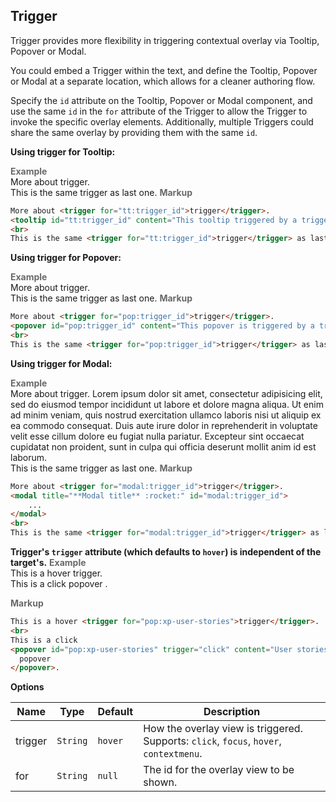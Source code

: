 ## Trigger

Trigger provides more flexibility in triggering contextual overlay via Tooltip, Popover or Modal.

You could embed a Trigger within the text, and define the Tooltip, Popover or Modal at a separate location, which allows for a cleaner authoring flow.

Specify the `id` attribute on the Tooltip, Popover or Modal component, and use the same `id` in the `for` attribute of the Trigger to allow the Trigger to invoke the specific overlay elements.
Additionally, multiple Triggers could share the same overlay by providing them with the same `id`.
<br />

**Using trigger for Tooltip:**<br>

<tip-box border-left-color="#00B0F0">
  <i style="font-style: normal; font-weight: bold; color: dimgray">Example</i><br>
  More about <trigger for="tt:trigger_id">trigger</trigger>.
  <tooltip id="tt:trigger_id" content="This tooltip triggered by a trigger"></tooltip>
  <br>
  This is the same <trigger for="tt:trigger_id">trigger</trigger> as last one.
</tip-box>

<tip-box border-left-color="black">
  <i style="font-style: normal; font-weight: bold; color: dimgray">Markup</i>

  ``` html
  More about <trigger for="tt:trigger_id">trigger</trigger>.
  <tooltip id="tt:trigger_id" content="This tooltip triggered by a trigger"></tooltip>
  <br>
  This is the same <trigger for="tt:trigger_id">trigger</trigger> as last one.
  ```
</tip-box>

**Using trigger for Popover:**<br>

<tip-box border-left-color="#00B0F0">
  <i style="font-style: normal; font-weight: bold; color: dimgray">Example</i><br>
  More about <trigger for="pop:trigger_id">trigger</trigger>.
  <popover id="pop:trigger_id" content="This popover is triggered by a trigger"></popover>
  <br>
  This is the same <trigger for="pop:trigger_id">trigger</trigger> as last one.
</tip-box>

<tip-box border-left-color="black">
<i style="font-style: normal; font-weight: bold; color: dimgray">Markup</i>

  ``` html
  More about <trigger for="pop:trigger_id">trigger</trigger>.
  <popover id="pop:trigger_id" content="This popover is triggered by a trigger"></popover>
  <br>
  This is the same <trigger for="pop:trigger_id">trigger</trigger> as last one.
  ```
</tip-box>

**Using trigger for Modal:**<br>

<tip-box border-left-color="#00B0F0">
  <i style="font-style: normal; font-weight: bold; color: dimgray">Example</i><br>
  More about <trigger for="modal:trigger_id">trigger</trigger>.
  <modal title="**Modal title** :rocket:" id="modal:trigger_id">
      Lorem ipsum dolor sit amet, consectetur adipisicing elit, sed do eiusmod tempor incididunt ut labore et dolore
      magna aliqua. Ut enim ad minim veniam, quis nostrud exercitation ullamco laboris nisi ut aliquip ex ea commodo
      consequat. Duis aute irure dolor in reprehenderit in voluptate velit esse cillum dolore eu fugiat nulla pariatur.
      Excepteur sint occaecat cupidatat non proident, sunt in culpa qui officia deserunt mollit anim id est laborum.
  </modal>
  <br>
  This is the same <trigger for="modal:trigger_id">trigger</trigger> as last one.
</tip-box>

<tip-box border-left-color="black">
  <i style="font-style: normal; font-weight: bold; color: dimgray">Markup</i>

  ``` html
  More about <trigger for="modal:trigger_id">trigger</trigger>.
  <modal title="**Modal title** :rocket:" id="modal:trigger_id">
      ...
  </modal>
  <br>
  This is the same <trigger for="modal:trigger_id">trigger</trigger> as last one.
  ```
</tip-box>

**Trigger's `trigger` attribute (which defaults to `hover`) is independent of the target's.**
<tip-box border-left-color="#00B0F0">
  <i style="font-style: normal; font-weight: bold; color: dimgray">Example</i><br>
  This is a hover <trigger for="pop:xp-user-stories">trigger</trigger>.
  <br>
  This is a click
  <popover id="pop:xp-user-stories" trigger="click" content="User stories..." >
    popover
  </popover>.
</tip-box>

<tip-box border-left-color="black">
  <i style="font-style: normal; font-weight: bold; color: dimgray">Markup</i>

  ``` html
  This is a hover <trigger for="pop:xp-user-stories">trigger</trigger>.
  <br>
  This is a click
  <popover id="pop:xp-user-stories" trigger="click" content="User stories..." >
    popover
  </popover>.
  ```
</tip-box>

****Options****

Name | Type | Default | Description
---- | ---- | ------- | ------
trigger | `String` | `hover` | How the overlay view is triggered.<br>Supports: `click`, `focus`, `hover`, `contextmenu`.
for | `String` | `null` | The id for the overlay view to be shown.